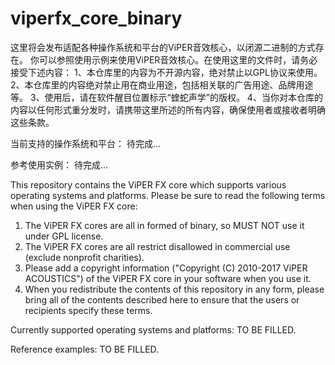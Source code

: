 # viperfx_core_binary
这里将会发布适配各种操作系统和平台的ViPER音效核心，以闭源二进制的方式存在。
你可以参照使用示例来使用ViPER音效核心。在使用这里的文件时，请务必接受下述内容：
1、本仓库里的内容为不开源内容，绝对禁止以GPL协议来使用。
2、本仓库里的内容绝对禁止用在商业用途，包括相关联的广告用途、品牌用途等。
3、使用后，请在软件醒目位置标示“蝰蛇声学”的版权。
4、当你对本仓库的内容以任何形式重分发时，请携带这里所述的所有内容，确保使用者或接收者明确这些条款。

当前支持的操作系统和平台：
待完成...

参考使用实例：
待完成...


This repository contains the ViPER FX core which supports various operating systems and platforms.
Please be sure to read the following terms when using the ViPER FX core:
1. The ViPER FX cores are all in formed of binary, so MUST NOT use it under GPL license.
2. The ViPER FX cores are all restrict disallowed in commercial use (exclude nonprofit charities).
3. Please add a copyright information ("Copyright (C) 2010-2017 ViPER ACOUSTICS") of the ViPER FX core in your software when you use it.
4. When you redistribute the contents of this repository in any form, please bring all of the contents described here to ensure that the users or recipients specify these terms.

Currently supported operating systems and platforms:
TO BE FILLED.

Reference examples:
TO BE FILLED.
